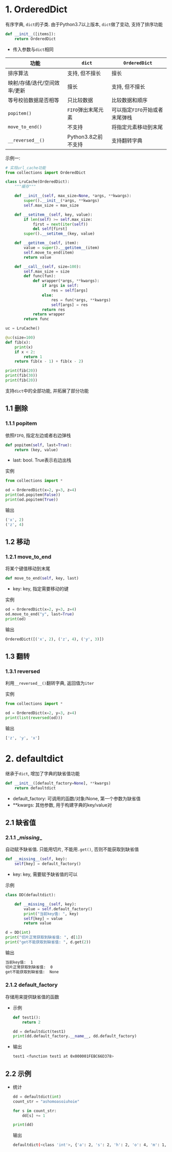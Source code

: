 # 1. OrderedDict

有序字典, `dict`的子类. 由于Python3.7以上版本, `dict`做了变动, 支持了排序功能

```Python
def __init__([items]):
    return OrderedDict
```

* 传入参数与`dict`相同

| 功能                         | `dict`              | `OrderedDict`                  |
| ---------------------------- | ------------------- | ------------------------------ |
| 排序算法                     | 支持, 但不擅长      | 擅长                           |
| 映射/存储/迭代/空间效率/更新 | 擅长                | 支持, 但不擅长                 |
| 等号校验数据是否相等         | 只比较数据          | 比较数据和顺序                 |
| `popitem()`                  | `FIFO`弹出末尾元素  | 可以指定`FIFO`开始或者末尾弹栈 |
| `move_to_end()`              | 不支持              | 将指定元素移动到末尾           |
| `__reversed__()`             | Python3.8之前不支持 | 支持翻转字典                   |

示例一:

```Python
# 实现url_cache功能
from collections import OrderedDict

class LruCache(OrderedDict):
    """缓存"""

    def __init__(self, max_size=None, *args, **kwargs):
        super().__init__(*args, **kwargs)
        self.max_size = max_size

    def __setitem__(self, key, value):
        if len(self) >= self.max_size:
            first = next(iter(self))
            del self[first]
        super().__setitem__(key, value)

    def __getitem__(self, item):
        value = super().__getitem__(item)
        self.move_to_end(item)
        return value

    def __call__(self, size=100):
        self.max_size = size
        def func(fun):
            def wrapper(*args, **kwargs):
                if args in self:
                    res = self[args]
                else:
                    res = fun(*args, **kwargs)
                    self[args] = res
                return res
            return wrapper
        return func

uc = LruCache()

@uc(size=100)
def fib(x):
    print(x)
    if x < 2:
        return 1
    return fib(x - 1) + fib(x - 2)

print(fib(20))
print(fib(30))
print(fib(20))
```

支持`dict`中的全部功能, 并拓展了部分功能

## 1.1 删除

### 1.1.1 popitem

依照`FIFO`, 指定左边或者右边弹栈

```Python
def popitem(self, last=True):
    return (key, value)
```

* last: bool.  True表示右边出栈

实例

```Python
from collections import *

od = OrderedDict(x=2, y=3, z=4)
print(od.popitem(False))
print(od.popitem(True))
```

输出

```Python
('x', 2)
('z', 4)
```

## 1.2 移动

### 1.2.1 move_to_end

将某个键值移动到末尾

```python
def move_to_end(self, key, last)
```

* key: key, 指定需要移动的键

实例

```Python
od = OrderedDict(x=2, y=3, z=4)
od.move_to_end("y", last=True)
print(od)
```

输出

```python
OrderedDict([('x', 2), ('z', 4), ('y', 3)])
```

## 1.3 翻转

### 1.3.1 reversed

利用`__reversed__()`翻转字典, 返回值为`iter`

实例

```Python
from collections import *

od = OrderedDict(x=2, y=3, z=4)
print(list(reversed(od)))
```

输出

```bash
['z', 'y', 'x']
```

# 2. defaultdict

继承于`dict`, 增加了字典的缺省值功能

```Python
def __init__([default_factory=None], **kwargs)
	return defaultdict
```

* default_factory: 可调用的函数/对象/None, 第一个参数为缺省值
* **kwargs: 其他参数, 用于构建字典的key/value对

## 2.1 缺省值

### 2.1.1 \__missing__

自动赋予缺省值. 只能用切片, 不能用`.get()`, 否则不能获取到缺省值

```Python
def __missing__(self, key):
    self[key] = default_factory()
```

* key: key, 需要赋予缺省值的可以

示例

```python
class DD(defaultdict):

    def __missing__(self, key):
        value = self.default_factory()
        print("当前key值: ", key)
        self[key] = value
        return value

d = DD(int)
print("切片正常获取到缺省值: ", d[1])
print("get不能获取到缺省值: ", d.get(2))
```

输出

```bash
当前key值:  1
切片正常获取到缺省值:  0
get不能获取到缺省值:  None
```

### 2.1.2 default_factory

存储用来提供缺省值的函数

* 示例

  ```python
  def test1():
      return 2
  
  dd = defaultdict(test1)
  print(dd.default_factory.__name__, dd.default_factory)
  ```

  

* 输出

  ```bash
  test1 <function test1 at 0x000001FEBC66D378>
  ```

## 2.2 示例

* 统计

  ```python
  dd = defaultdict(int)
  count_str = "ashomoasoiuhoie"
  
  for s in count_str:
      dd[s] += 1
  
  print(dd)
  ```

  输出

  ```bash
  defaultdict(<class 'int'>, {'a': 2, 's': 2, 'h': 2, 'o': 4, 'm': 1, 'i': 2, 'u': 1, 'e': 1})
  ```
